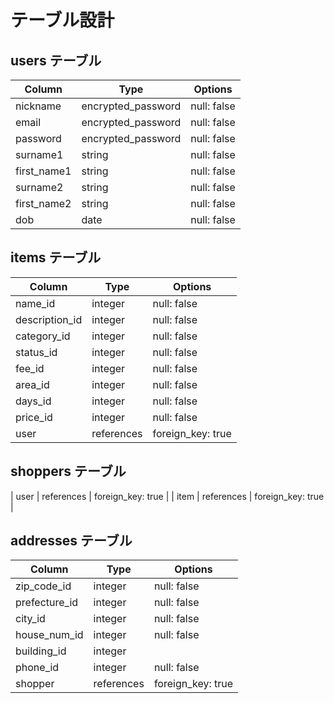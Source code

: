 # テーブル設計

## users テーブル

| Column   | Type   | Options     |
| -------- | ------ | ----------- |
| nickname | encrypted_password | null: false |
| email    | encrypted_password | null: false |
| password | encrypted_password | null: false |
| surname1    | string | null: false |
| first_name1 | string | null: false |
| surname2    | string | null: false |
| first_name2 | string | null: false |
| dob         | date   | null: false |


## items テーブル

| Column | Type   | Options     |
| ------ | ------ | ----------- |
| name_id | integer | null: false |
| description_id | integer | null: false |
| category_id    | integer | null: false |
| status_id  | integer | null: false |
| fee_id     | integer | null: false |
| area_id    | integer | null: false |
| days_id    | integer | null: false |
| price_id   | integer | null: false |
| user | references | foreign_key: true |


## shoppers テーブル

| user       | references | foreign_key: true |
| item       | references | foreign_key: true |


## addresses テーブル

| Column  | Type       | Options                        |
| ------- | ---------- | ------------------------------ |
| zip_code_id | integer | null: false |
| prefecture_id | integer | null: false |
| city_id       | integer | null: false |
| house_num_id  | integer | null: false |
| building_id   | integer |
| phone_id      | integer | null: false |
| shopper | references | foreign_key: true |